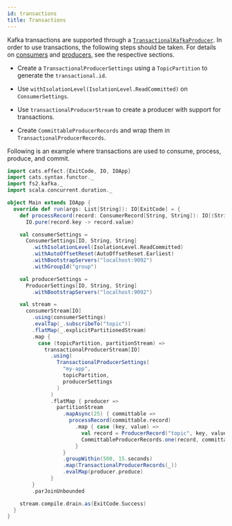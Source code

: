 ```yaml
---
id: transactions
title: Transactions
---
```


Kafka transactions are supported through a [`TransactionalKafkaProducer`][transactionalkafkaproducer]. In order to use transactions, the following steps should be taken. For details on [consumers](consumers.md) and [producers](producers.md), see the respective sections.

- Create a `TransactionalProducerSettings` using a `TopicPartition` to generate the `transactional.id`.

- Use `withIsolationLevel(IsolationLevel.ReadCommitted)` on `ConsumerSettings`.

- Use `transactionalProducerStream` to create a producer with support for transactions.

- Create `CommittableProducerRecords` and wrap them in `TransactionalProducerRecords`.

Following is an example where transactions are used to consume, process, produce, and commit.

```scala mdoc
import cats.effect.{ExitCode, IO, IOApp}
import cats.syntax.functor._
import fs2.kafka._
import scala.concurrent.duration._

object Main extends IOApp {
  override def run(args: List[String]): IO[ExitCode] = {
    def processRecord(record: ConsumerRecord[String, String]): IO[(String, String)] =
      IO.pure(record.key -> record.value)

    val consumerSettings =
      ConsumerSettings[IO, String, String]
        .withIsolationLevel(IsolationLevel.ReadCommitted)
        .withAutoOffsetReset(AutoOffsetReset.Earliest)
        .withBootstrapServers("localhost:9092")
        .withGroupId("group")

    val producerSettings =
      ProducerSettings[IO, String, String]
        .withBootstrapServers("localhost:9092")

    val stream =
      consumerStream[IO]
        .using(consumerSettings)
        .evalTap(_.subscribeTo("topic"))
        .flatMap(_.explicitPartitionedStream)
        .map {
          case (topicPartition, partitionStream) =>
            transactionalProducerStream[IO]
              .using(
                TransactionalProducerSettings(
                  "my-app",
                  topicPartition,
                  producerSettings
                )
              )
              .flatMap { producer =>
                partitionStream
                  .mapAsync(25) { committable =>
                    processRecord(committable.record)
                      .map { case (key, value) =>
                        val record = ProducerRecord("topic", key, value)
                        CommittableProducerRecords.one(record, committable.offset)
                      }
                  }
                  .groupWithin(500, 15.seconds)
                  .map(TransactionalProducerRecords(_))
                  .evalMap(producer.produce)
              }
        }
        .parJoinUnbounded

    stream.compile.drain.as(ExitCode.Success)
  }
}
```

[transactionalkafkaproducer]: @API_BASE_URL@/TransactionalKafkaProducer.html
